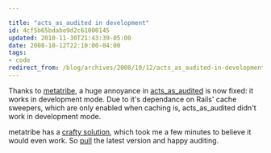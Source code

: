 ```yaml
---

title: "acts_as_audited in development"
id: 4cf5b65bdabe9d2c61000145
updated: 2010-11-30T21:43:39-05:00
date: 2008-10-12T22:10:00-04:00
tags:
- code
redirect_from: /blog/archives/2008/10/12/acts_as_audited-in-development/
---
```


Thanks to [metatribe](http://github.com/metatribe), a huge annoyance in [acts\_as\_audited](http://github.com/collectiveidea/acts_as_audited) is now fixed: it works in development mode. Due to it's dependance on Rails' cache sweepers, which are only enabled when caching is, acts\_as\_audited didn't work in development mode.

metatribe has a [crafty solution](http://github.com/collectiveidea/acts_as_audited/commit/0f7bce2fec364762fef2662ee8abd72ab6be2672), which took me a few minutes to believe it would even work. So [pull](http://github.com/collectiveidea/acts_as_audited) the latest version and happy auditing.

